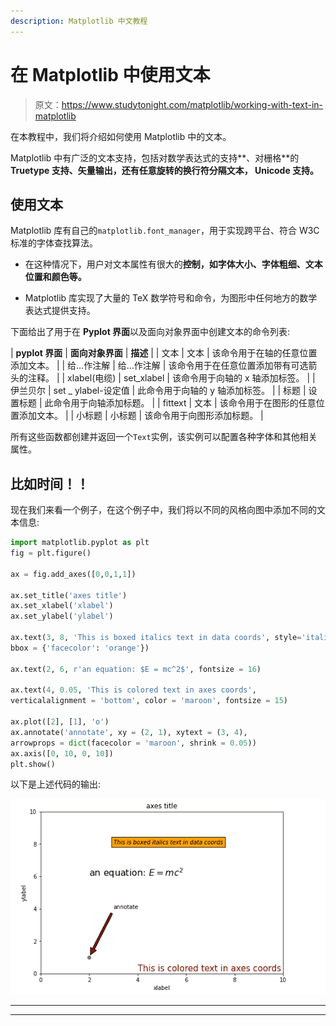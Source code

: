 ```yaml
---
description: Matplotlib 中文教程
---
```


# 在 Matplotlib 中使用文本

> 原文：<https://www.studytonight.com/matplotlib/working-with-text-in-matplotlib>

在本教程中，我们将介绍如何使用 Matplotlib 中的文本。

Matplotlib 中有广泛的文本支持，包括对数学表达式的支持**、对栅格**的 **Truetype 支持、**矢量输出**，还有任意旋转的换行符分隔文本， **Unicode 支持**。**

## 使用文本

Matplotlib 库有自己的`matplotlib.font_manager`，用于实现跨平台、符合 W3C 标准的字体查找算法。

*   在这种情况下，用户对文本属性有很大的**控制，如字体大小、字体粗细、文本位置和颜色等。**

*   Matplotlib 库实现了大量的 TeX 数学符号和命令，为图形中任何地方的数学表达式提供支持。

下面给出了用于在 **Pyplot 界面**以及面向对象界面中创建文本的命令列表:

| **pyplot 界面** | **面向对象界面** | **描述** |
| 文本 | 文本 | 该命令用于在轴的任意位置添加文本。 |
| 给…作注解 | 给…作注解 | 该命令用于在任意位置添加带有可选箭头的注释。 |
| xlabel(电缆) | set_xlabel | 该命令用于向轴的 x 轴添加标签。 |
| 伊兰贝尔 | set _ ylabel-设定值 | 此命令用于向轴的 y 轴添加标签。 |
| 标题 | 设置标题 | 此命令用于向轴添加标题。 |
| fittext | 文本 | 该命令用于在图形的任意位置添加文本。 |
| 小标题 | 小标题 | 该命令用于向图形添加标题。 |

所有这些函数都创建并返回一个`Text`实例，该实例可以配置各种字体和其他相关属性。

## 比如时间！！

现在我们来看一个例子，在这个例子中，我们将以不同的风格向图中添加不同的文本信息:

```py
import matplotlib.pyplot as plt
fig = plt.figure()

ax = fig.add_axes([0,0,1,1])

ax.set_title('axes title')
ax.set_xlabel('xlabel')
ax.set_ylabel('ylabel')

ax.text(3, 8, 'This is boxed italics text in data coords', style='italic', 
bbox = {'facecolor': 'orange'})

ax.text(2, 6, r'an equation: $E = mc^2$', fontsize = 16)

ax.text(4, 0.05, 'This is colored text in axes coords',
verticalalignment = 'bottom', color = 'maroon', fontsize = 15)

ax.plot([2], [1], 'o')
ax.annotate('annotate', xy = (2, 1), xytext = (3, 4),
arrowprops = dict(facecolor = 'maroon', shrink = 0.05))
ax.axis([0, 10, 0, 10])
plt.show()
```

以下是上述代码的输出:

![adding custom style text to matplotlib figure](img/a181e37572134b48d3eacfb2a90272ba.png)

* * *

* * *